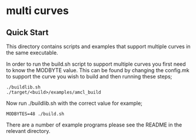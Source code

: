 # multi curves

## Quick Start

This directory contains scripts and examples that support multiple curves in 
the same executable.

In order to run the build.sh script to support multiple curves you 
first  need to know the MODBYTE value. This can be found by changing 
the config.mk to support the curve you wish to build and then running
these steps;

```
./buildlib.sh
./target/<build>/examples/amcl_build 
```

Now run ./buildlib.sh with the correct value for example;

```
MODBYTES=48 ./build.sh
```

There are a number of example programs please see the README in the relevant 
directory.
